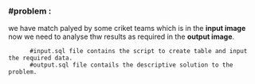 <h3>#problem :</h3> 
          we have match palyed by some criket teams which is in the <b>input image</b> now we need to analyse thw results as required in the <b>output image</b>.
          
          #input.sql file contains the script to create table and input the required data.
          #output.sql file contails the descriptive solution to the problem.
          
